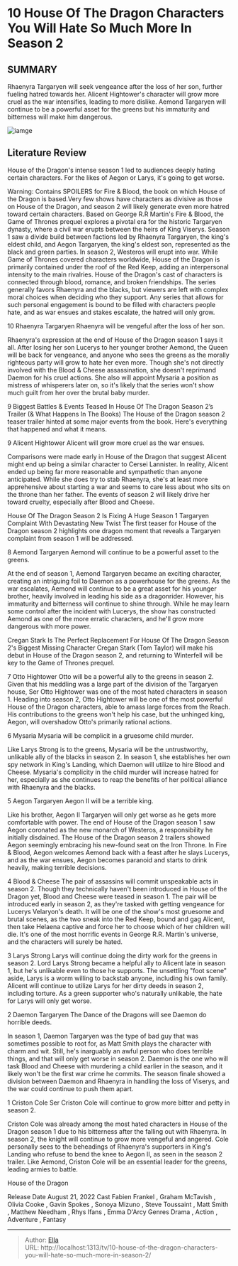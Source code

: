 # 10 House Of The Dragon Characters You Will Hate So Much More In Season 2


## SUMMARY 


 Rhaenyra Targaryen will seek vengeance after the loss of her son, further fueling hatred towards her. 
 Alicent Hightower&#39;s character will grow more cruel as the war intensifies, leading to more dislike. 
 Aemond Targaryen will continue to be a powerful asset for the greens but his immaturity and bitterness will make him dangerous. 

![iamge](https://static1.srcdn.com/wordpress/wp-content/uploads/2023/12/house-dragon-season-2-characters-dislike-more.jpg)

## Literature Review
House of the Dragon&#39;s intense season 1 led to audiences deeply hating certain characters. For the likes of Aegon or Larys, it&#39;s going to get worse.




Warning: Contains SPOILERS for Fire &amp; Blood, the book on which House of the Dragon is based.Very few shows have characters as divisive as those on House of the Dragon, and season 2 will likely generate even more hatred toward certain characters. Based on George R.R Martin&#39;s Fire &amp; Blood, the Game of Thrones prequel explores a pivotal era for the historic Targaryen dynasty, where a civil war erupts between the heirs of King Viserys. Season 1 saw a divide build between factions led by Rhaenyra Targaryen, the king&#39;s eldest child, and Aegon Targaryen, the king&#39;s eldest son, represented as the black and green parties. In season 2, Westeros will erupt into war.
While Game of Thrones covered characters worldwide, House of the Dragon is primarily contained under the roof of the Red Keep, adding an interpersonal intensity to the main rivalries. House of the Dragon&#39;s cast of characters is connected through blood, romance, and broken friendships. The series generally favors Rhaenyra and the blacks, but viewers are left with complex moral choices when deciding who they support. Any series that allows for such personal engagement is bound to be filled with characters people hate, and as war ensues and stakes escalate, the hatred will only grow.









 








 10  Rhaenyra Targaryen 
Rhaenyra will be vengeful after the loss of her son.


 







Rhaenyra&#39;s expression at the end of House of the Dragon season 1 says it all. After losing her son Lucerys to her younger brother Aemond, the Queen will be back for vengeance, and anyone who sees the greens as the morally righteous party will grow to hate her even more. Though she&#39;s not directly involved with the Blood &amp; Cheese assassination, she doesn&#39;t reprimand Daemon for his cruel actions. She also will appoint Mysaria a position as mistress of whisperers later on, so it&#39;s likely that the series won&#39;t show much guilt from her over the brutal baby murder.
            
 
 9 Biggest Battles &amp; Events Teased In House Of The Dragon Season 2’s Trailer (&amp; What Happens In The Books) 
The House of the Dragon season 2 teaser trailer hinted at some major events from the book. Here&#39;s everything that happened and what it means.









 9  Alicent Hightower 
Alicent will grow more cruel as the war ensues.
        

Comparisons were made early in House of the Dragon that suggest Alicent might end up being a similar character to Cersei Lannister. In reality, Alicent ended up being far more reasonable and sympathetic than anyone anticipated. While she does try to stab Rhaenyra, she&#39;s at least more apprehensive about starting a war and seems to care less about who sits on the throne than her father. The events of season 2 will likely drive her toward cruelty, especially after Blood and Cheese.
            
 
 House Of The Dragon Season 2 Is Fixing A Huge Season 1 Targaryen Complaint With Devastating New Twist 
The first teaser for House of the Dragon season 2 highlights one dragon moment that reveals a Targaryen complaint from season 1 will be addressed.









 8  Aemond Targaryen 
Aemond will continue to be a powerful asset to the greens.
        

At the end of season 1, Aemond Targaryen became an exciting character, creating an intriguing foil to Daemon as a powerhouse for the greens. As the war escalates, Aemond will continue to be a great asset for his younger brother, heavily involved in leading his side as a dragonrider. However, his immaturity and bitterness will continue to shine through. While he may learn some control after the incident with Lucerys, the show has constructed Aemond as one of the more erratic characters, and he&#39;ll grow more dangerous with more power.
            
 
 Cregan Stark Is The Perfect Replacement For House Of The Dragon Season 2&#39;s Biggest Missing Character 
Cregan Stark (Tom Taylor) will make his debut in House of the Dragon season 2, and returning to Winterfell will be key to the Game of Thrones prequel.









 7  Otto Hightower 
Otto will be a powerful ally to the greens in season 2. Given that his meddling was a large part of the division of the Targaryen house, Ser Otto Hightower was one of the most hated characters in season 1. Heading into season 2, Otto Hightower will be one of the most powerful House of the Dragon characters, able to amass large forces from the Reach. His contributions to the greens won&#39;t help his case, but the unhinged king, Aegon, will overshadow Otto&#39;s primarily rational actions.





 6  Mysaria 
Mysaria will be complicit in a gruesome child murder.
        

Like Larys Strong is to the greens, Mysaria will be the untrustworthy, unlikable ally of the blacks in season 2. In season 1, she establishes her own spy network in King&#39;s Landing, which Daemon will utilize to hire Blood and Cheese. Mysaria&#39;s complicity in the child murder will increase hatred for her, especially as she continues to reap the benefits of her political alliance with Rhaenyra and the blacks.





 5  Aegon Targaryen 
Aegon II will be a terrible king.
        

Like his brother, Aegon II Targaryen will only get worse as he gets more comfortable with power. The end of House of the Dragon season 1 saw Aegon coronated as the new monarch of Westeros, a responsibility he initially disdained. The House of the Dragon season 2 trailers showed Aegon seemingly embracing his new-found seat on the Iron Throne. In Fire &amp; Blood, Aegon welcomes Aemond back with a feast after he slays Lucerys, and as the war ensues, Aegon becomes paranoid and starts to drink heavily, making terrible decisions.





 4  Blood &amp; Cheese 
The pair of assassins will commit unspeakable acts in season 2. Though they technically haven&#39;t been introduced in House of the Dragon yet, Blood and Cheese were teased in season 1. The pair will be introduced early in season 2, as they&#39;re tasked with getting vengeance for Lucerys Velaryon&#39;s death. It will be one of the show&#39;s most gruesome and brutal scenes, as the two sneak into the Red Keep, bound and gag Alicent, then take Helaena captive and force her to choose which of her children will die. It&#39;s one of the most horrific events in George R.R. Martin&#39;s universe, and the characters will surely be hated.





 3  Larys Strong 
Larys will continue doing the dirty work for the greens in season 2. Lord Larys Strong became a helpful ally to Alicent late in season 1, but he&#39;s unlikable even to those he supports. The unsettling &#34;foot scene&#34; aside, Larys is a worm willing to backstab anyone, including his own family. Alicent will continue to utilize Larys for her dirty deeds in season 2, including torture. As a green supporter who&#39;s naturally unlikable, the hate for Larys will only get worse.





 2  Daemon Targaryen 
The Dance of the Dragons will see Daemon do horrible deeds.


 







In season 1, Daemon Targaryen was the type of bad guy that was sometimes possible to root for, as Matt Smith plays the character with charm and wit. Still, he&#39;s inarguably an awful person who does terrible things, and that will only get worse in season 2. Daemon is the one who will task Blood and Cheese with murdering a child earlier in the season, and it likely won&#39;t be the first war crime he commits. The season finale showed a division between Daemon and Rhaenyra in handling the loss of Viserys, and the war could continue to push them apart.





 1  Criston Cole 
Ser Criston Cole will continue to grow more bitter and petty in season 2.


 







Criston Cole was already among the most hated characters in House of the Dragon season 1 due to his bitterness after the falling out with Rhaenyra. In season 2, the knight will continue to grow more vengeful and angered. Cole personally sees to the beheadings of Rhaenyra&#39;s supporters in King&#39;s Landing who refuse to bend the knee to Aegon II, as seen in the season 2 trailer. Like Aemond, Criston Cole will be an essential leader for the greens, leading armies to battle.
        


  House of the Dragon 

 Release Date   August 21, 2022    Cast   Fabien Frankel , Graham McTavish , Olivia Cooke , Gavin Spokes , Sonoya Mizuno , Steve Toussaint , Matt Smith , Matthew Needham , Rhys Ifans , Emma D&#39;Arcy    Genres   Drama , Action , Adventure , Fantasy    





---

> Author: [Ella](https://instagram.hk.cn/)  
> URL: http://localhost:1313/tv/10-house-of-the-dragon-characters-you-will-hate-so-much-more-in-season-2/  

